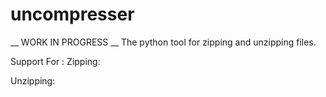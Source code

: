# uncompresser
__
WORK IN PROGRESS
__
The python tool for zipping and unzipping files. 

Support For :
Zipping:

Unzipping:
